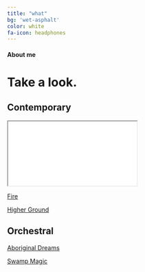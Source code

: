 ```yaml
---
title: "what"
bg: 'wet-asphalt'
color: white
fa-icon: headphones
---
```


#### About me

# Take a look.

## Contemporary


  <iframe src="//www.youtube.com/embed/yQx1kOOrM6w" allowfullscreen></iframe>
</div>

[Fire](https://www.youtube.com/watch?v=VMJlbrDlsXs)

[Higher Ground](https://www.youtube.com/watch?v=KQ-ksjASfss&list=PLI0JZcjnXOCGRYUAI6mm1T6h0_uPVpILb&index=2)

## Orchestral

[Aboriginal Dreams](https://www.youtube.com/watch?v=qrEcFtwr0pc)

[Swamp Magic](https://vimeo.com/47979043)
